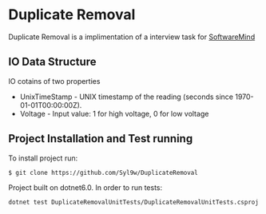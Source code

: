 # Duplicate Removal

Duplicate Removal is a implimentation of a interview task for [SoftwareMind](https://softwaremind.com/)

## IO Data Structure 

IO cotains of two properties 
- UnixTimeStamp - UNIX timestamp of the reading (seconds since 1970-01-01T00:00:00Z).
- Voltage - Input value: 1 for high voltage, 0 for low voltage

## Project Installation and Test running

To install project run:
```bash
$ git clone https://github.com/Syl9w/DuplicateRemoval
```

Project built on dotnet6.0. 
In order to run tests:
```bash
dotnet test DuplicateRemovalUnitTests/DuplicateRemovalUnitTests.csproj 
```
